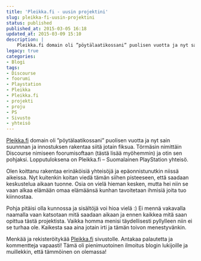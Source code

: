 ```yaml
---
title: 'Pleikka.fi - uusin projektini'
slug: pleikka-fi-uusin-projektini
status: published
published_at: 2015-03-05 16:18
updated_at: 2015-03-09 15:10
description: |
    Pleikka.fi domain oli ”pöytälaatikossani” puolisen vuotta ja nyt sain suunnnan ja innostuksen rakentaa siitä jotain fiksua. Törmäsin nimittäin Discourse nimiseen foorumisoftaan (tästä lisää myöhemmin) ja otin sen pohjaksi. Lopputuloksena on Pleikka.fi – Suomalainen PlayStation yhteisö. Olen koittanu rakentaa erinäköisiä yhteisöjä ja epäonnistunutkin niissä aikeissa. Nyt kuitenkin koitan viedä tämän siihen pisteeseen, että saadaan keskustelua aikaan… Jatka lukemista Pleikka.fi – uusin projektini
legacy: true
categories:
- Blogi
tags:
- Discourse
- foorumi
- Playstation
- Pleikka
- Pleikka.fi
- projekti
- proju
- PS
- Sivusto
- yhteisö
---
```


<p><a href="https://pleikka.fi" target="_blank">Pleikka.fi</a> domain oli &#8221;pöytälaatikossani&#8221; puolisen vuotta ja nyt sain suunnnan ja innostuksen rakentaa siitä jotain fiksua. Törmäsin nimittäin Discourse nimiseen foorumisoftaan (tästä lisää myöhemmin) ja otin sen pohjaksi. Lopputuloksena on Pleikka.fi &#8211; Suomalainen PlayStation yhteisö.</p>
<p>Olen koittanu rakentaa erinäköisiä yhteisöjä ja epäonnistunutkin niissä aikeissa. Nyt kuitenkin koitan viedä tämän siihen pisteeseen, että saadaan keskustelua aikaan tuonne. Osia on vielä hieman kesken, mutta hei niin se vaan alkaa elämään omaa elämäänsä kunhan tavoitetaan ihmisiä joita tuo kiinnostaa.</p>
<p>Pohja pitäisi olla kunnossa ja sisältöjä voi hioa vielä :) Ei mennä vakavalla naamalla vaan katsotaan mitä saadaan aikaan ja ennen kaikkea mitä saan opittua tästä projektista. Vaikka homma menisi täydellisesti pyllylleen niin ei se turhaa ole. Kaikesta saa aina jotain irti ja tämän toivon menestyvänkin.</p>
<p>Menkää ja rekisteröitykää <a href="https://pleikka.fi" target="_blank">Pleikka.fi</a> sivustolle. Antakaa palautetta ja kommentteja vapaasti! Tämä oli pienimuotoinen ilmoitus blogin lukijoille ja muillekkin, että tämmöinen on olemassa!</p>